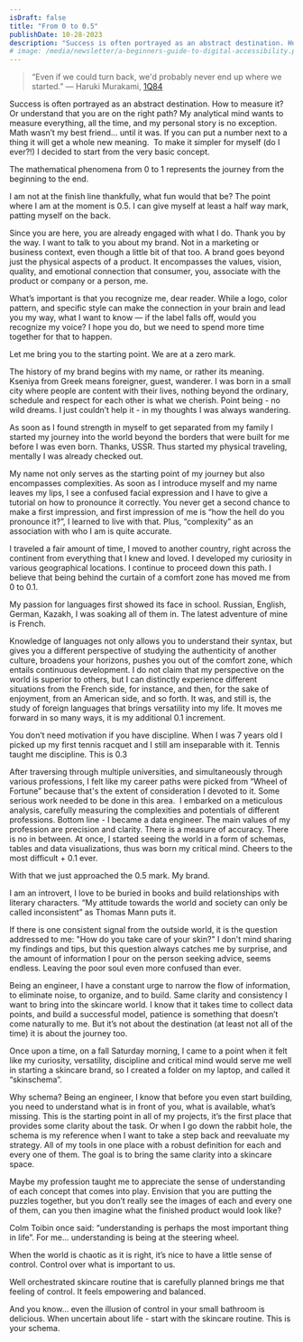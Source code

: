 ```yaml
---
isDraft: false
title: "From 0 to 0.5"
publishDate: 10-28-2023
description: "Success is often portrayed as an abstract destination. How to measure it? Or understand that you are on the right path? My analytical mind wants to measure everything, all the time, and my personal story is no exception. Math wasn’t my best friend… until it was."
# image: /media/newsletter/a-beginners-guide-to-digital-accessibility.png
---
```


> “Even if we could turn back, we'd probably never end up where we started.” ― Haruki Murakami, [1Q84](https://www.goodreads.com/work/quotes/18160093)

Success is often portrayed as an abstract destination. How to measure it? Or understand that you are on the right path? My analytical mind wants to measure everything, all the time, and my personal story is no exception. Math wasn’t my best friend… until it was. If you can put a number next to a thing it will get a whole new meaning.  To make it simpler for myself (do I ever?!) I decided to start from the very basic concept.

The mathematical phenomena from 0 to 1 represents the journey from the beginning to the end.

I am not at the finish line thankfully, what fun would that be? The point where I am at the moment is 0.5. I can give myself at least a half way mark, patting myself on the back.

Since you are here, you are already engaged with what I do. Thank you by the way. I want to talk to you about my brand. Not in a marketing or business context, even though a little bit of that too. A brand goes beyond just the physical aspects of a product. It encompasses the values, vision, quality, and emotional connection that consumer, you, associate with the product or company or a person, me.

What’s important is that you recognize me, dear reader. While a logo, color pattern, and specific style can make the connection in your brain and lead you my way, what I want to know — if the label falls off, would you recognize my voice? I hope you do, but we need to spend more time together for that to happen.

Let me bring you to the starting point. We are at a zero mark.

The history of my brand begins with my name, or rather its meaning. Kseniya from Greek means foreigner, guest, wanderer. I was born in a small city where people are content with their lives, nothing beyond the ordinary, schedule and respect for each other is what we cherish. Point being - no wild dreams. I just couldn’t help it - in my thoughts I was always wandering.

As soon as I found strength in myself to get separated from my family I started my journey into the world beyond the borders that were built for me before I was even born. Thanks, USSR. Thus started my physical traveling, mentally I was already checked out.

My name not only serves as the starting point of my journey but also encompasses complexities. As soon as I introduce myself and my name leaves my lips, I see a confused facial expression and I have to give a tutorial on how to pronounce it correctly. You never get a second chance to make a first impression, and first impression of me is “how the hell do you pronounce it?”, I learned to live with that. Plus, “complexity” as an association with who I am is quite accurate.

I traveled a fair amount of time, I moved to another country, right across the continent from everything that I knew and loved. I developed my curiosity in various geographical locations. I continue to proceed down this path. I believe that being behind the curtain of a comfort zone has moved me from 0 to 0.1.

My passion for languages first showed its face in school. Russian, English, German, Kazakh, I was soaking all of them in. The latest adventure of mine is French.

Knowledge of languages not only allows you to understand their syntax, but gives you a different perspective of studying the authenticity of another culture, broadens your horizons, pushes you out of the comfort zone, which entails continuous development. I do not claim that my perspective on the world is superior to others, but I can distinctly experience different situations from the French side, for instance, and then, for the sake of enjoyment, from an American side, and so forth. It was, and still is, the study of foreign languages that brings versatility into my life. It moves me forward in so many ways, it is my additional 0.1 increment.

You don’t need motivation if you have discipline. When I was 7 years old I picked up my first tennis racquet and I still am inseparable with it. Tennis taught me discipline. This is 0.3

After traversing through multiple universities, and simultaneously through various professions, I felt like my career paths were picked from “Wheel of Fortune” because that's the extent of consideration I devoted to it. Some serious work needed to be done in this area.  I embarked on a meticulous analysis, carefully measuring the complexities and potentials of different professions. Bottom line - I became a data engineer. The main values of my profession are precision and clarity. There is a measure of accuracy. There is no in between. At once, I started seeing the world in a form of schemas, tables and data visualizations, thus was born my critical mind. Cheers to the most difficult + 0.1 ever.

With that we just approached the 0.5 mark. My brand.

I am an introvert, I love to be buried in books and build relationships with literary characters. “My attitude towards the world and society can only be called inconsistent” as Thomas Mann puts it.

If there is one consistent signal from the outside world, it is the question addressed to me: "How do you take care of your skin?" I don't mind sharing my findings and tips, but this question always catches me by surprise, and the amount of information I pour on the person seeking advice, seems endless. Leaving the poor soul even more confused than ever.

Being an engineer, I have a constant urge to narrow the flow of information, to eliminate noise, to organize, and to build. Same clarity and consistency I want to bring into the skincare world. I know that it takes time to collect data points, and build a successful model, patience is something that doesn’t come naturally to me. But it’s not about the destination (at least not all of the time) it is about the journey too.

Once upon a time, on a fall Saturday morning, I came to a point when it felt like my curiosity, versatility, discipline and critical mind would serve me well in starting a skincare brand, so I created a folder on my laptop, and called it “skinschema”.

Why schema? Being an engineer, I know that before you even start building, you need to understand what is in front of you, what is available, what’s missing. This is the starting point in all of my projects, it’s the first place that provides some clarity about the task. Or when I go down the rabbit hole, the schema is my reference when I want to take a step back and reevaluate my strategy. All of my tools in one place with a robust definition for each and every one of them. The goal is to bring the same clarity into a skincare space.

Maybe my profession taught me to appreciate the sense of understanding of each concept that comes into play. Envision that you are putting the puzzles together, but you don’t really see the images of each and every one of them, can you then imagine what the finished product would look like?

Colm Toibin once said: “understanding is perhaps the most important thing in life”. For me… understanding is being at the steering wheel.

When the world is chaotic as it is right, it’s nice to have a little sense of control. Control over what is important to us.

Well orchestrated skincare routine that is carefully planned brings me that feeling of control. It feels empowering and balanced.

And you know… even the illusion of control in your small bathroom is delicious. When uncertain about life - start with the skincare routine. This is your schema.
